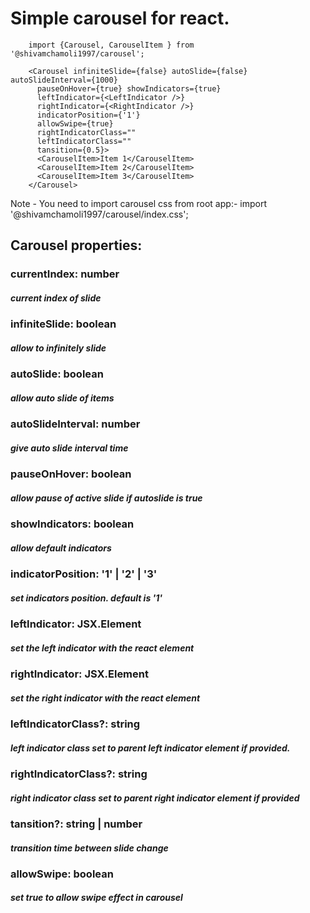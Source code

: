 # Simple carousel for react.

```
    import {Carousel, CarouselItem } from '@shivamchamoli1997/carousel';

    <Carousel infiniteSlide={false} autoSlide={false} autoSlideInterval={1000}
      pauseOnHover={true} showIndicators={true}
      leftIndicator={<LeftIndicator />}
      rightIndicator={<RightIndicator />}
      indicatorPosition={'1'}
      allowSwipe={true}
      rightIndicatorClass=""
      leftIndicatorClass=""
      tansition={0.5}>
      <CarouselItem>Item 1</CarouselItem>
      <CarouselItem>Item 2</CarouselItem>
      <CarouselItem>Item 3</CarouselItem>
    </Carousel>
```

Note - You need to import carousel css from root app:-
import '@shivamchamoli1997/carousel/index.css';

## Carousel properties:

### currentIndex: number
##### current index of slide

### infiniteSlide: boolean
##### allow to infinitely slide

### autoSlide: boolean
##### allow auto slide of items

### autoSlideInterval: number
##### give auto slide interval time

### pauseOnHover: boolean
##### allow pause of active slide if autoslide is true

### showIndicators: boolean
##### allow default indicators

### indicatorPosition: '1' | '2' | '3'
##### set indicators position. default is '1'

### leftIndicator: JSX.Element
##### set the left indicator with the react element

### rightIndicator: JSX.Element
##### set the right indicator with the react element

### leftIndicatorClass?: string
##### left indicator class set to parent left indicator element if provided.

### rightIndicatorClass?: string
##### right indicator class set to parent right indicator element if provided

### tansition?: string | number
##### transition time between slide change

### allowSwipe: boolean
##### set true to allow swipe effect in carousel
